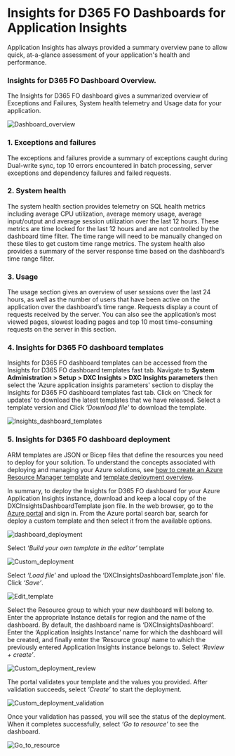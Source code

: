 # Insights for D365 FO Dashboards for Application Insights

Application Insights has always provided a summary overview pane to allow quick, at-a-glance assessment of your application's health and performance. 

###  Insights for D365 FO Dashboard Overview. 
The Insights for D365 FO dashboard gives a summarized overview of Exceptions and Failures, System health telemetry and Usage data for your application.

![Dashboard_overview](IMAGES/Dashboard_overview.png)

### 1. Exceptions and failures
The exceptions and failures provide a summary of exceptions caught during Dual-write sync, top 10 errors encountered in batch processing, server exceptions and dependency failures and failed requests.

### 2. System health
The system health section provides telemetry on SQL health metrics including average CPU utilization, average memory usage, average input/output and average session utilization over the last 12 hours. These metrics are time locked for the last 12 hours and are not controlled by the dashboard time filter. The time range will need to be manually changed on these tiles to get custom time range metrics. The system health also provides a summary of the server response time based on the dashboard’s time range filter.

### 3. Usage
The usage section gives an overview of user sessions over the last 24 hours, as well as the number of users that have been active on the application over the dashboard’s time range. Requests display a count of requests received by the server. You can also see the application’s most viewed pages, slowest loading pages and top 10 most time-consuming requests on the server in this section.

### 4. Insights for D365 FO dashboard templates
Insights for D365 FO dashboard templates can be accessed from the Insights for D365 FO dashboard templates fast tab.  Navigate to  **System Administration > Setup > DXC Insights > DXC Insights parameters** then select the 'Azure application insights parameters' section to display the Insights for D365 FO dashboard templates fast tab. Click on ‘Check for updates’ to download the latest templates that we have released. Select a template version and Click *‘Download file’* to download the template.

![Insights_dashboard_templates](IMAGES/Insights_dashboard_templates.png)


### 5. Insights for D365 FO dashboard deployment
ARM templates are JSON or Bicep files that define the resources you need to deploy for your solution. To understand the concepts associated with deploying and managing your Azure solutions, see [how to create an Azure Resource Manager template](https://learn.microsoft.com/en-us/azure/azure-resource-manager/templates/quickstart-create-templates-use-the-portal) and [template deployment overview](https://learn.microsoft.com/en-us/azure/azure-resource-manager/templates/overview).

In summary, to deploy the Insights for D365 FO dashboard for your Azure Application Insights instance, download and keep a local copy of the DXCInsightsDashboardTemplate json file. In the web browser, go to the [Azure portal](https://portal.azure.com/) and sign in. From the Azure portal search bar, search for deploy a custom template and then select it from the available options.

![dashboard_deployment](IMAGES/dashboard_deployment.png)

Select *‘Build your own template in the editor’* template

![Custom_deployment](IMAGES/Custom_deployment.png)

Select *‘Load file’* and upload the ‘DXCInsightsDashboardTemplate.json’ file. Click *‘Save’*.

![Edit_template](IMAGES/Edit_template.png)

Select the Resource group to which your new dashboard will belong to. Enter the appropriate Instance details for region and the name of the dashboard. By default, the dashboard name is ‘DXCInsightsDashboard’. Enter the ‘Application Insights Instance’ name for which the dashboard will be created, and finally enter the ‘Resource group’ name to which the previously entered Application Insights instance belongs to. Select *‘Review + create’*.

![Custom_deployment_review](IMAGES/Custom_deployment_review.png)

The portal validates your template and the values you provided. After validation succeeds, select *‘Create’* to start the deployment.

![Custom_deployment_validation](IMAGES/Custom_deployment_validation.png)

Once your validation has passed, you will see the status of the deployment. When it completes successfully, select *‘Go to resource’* to see the dashboard.

![Go_to_resource](IMAGES/Go_to_resource.png)

